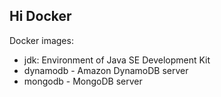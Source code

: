 ## Hi Docker

Docker images:

- jdk: Environment of Java SE Development Kit
- dynamodb - Amazon DynamoDB server
- mongodb - MongoDB server

